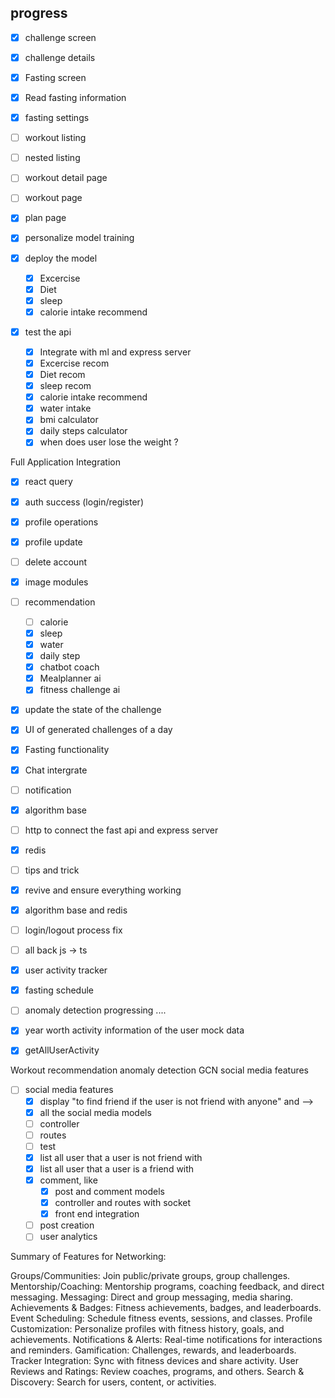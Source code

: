 ## progress

<!-- check the todo ui-->

- [x] challenge screen
- [x] challenge details
- [x] Fasting screen
- [x] Read fasting information
- [x] fasting settings
- [ ] workout listing
- [ ] nested listing
- [ ] workout detail page
- [ ] workout page
- [x] plan page

- [x] personalize model training
- [x] deploy the model
  - [x] Excercise
  - [x] Diet
  - [x] sleep
  - [x] calorie intake recommend
- [x] test the api
  - [x] Integrate with ml and express server
  - [x] Excercise recom
  - [x] Diet recom
  - [x] sleep recom
  - [x] calorie intake recommend
  - [x] water intake
  - [x] bmi calculator
  - [x] daily steps calculator
  - [x] when does user lose the weight ?

Full Application Integration

- [x] react query
- [x] auth success (login/register)
- [x] profile operations
- [x] profile update
- [ ] delete account
- [x] image modules
- [ ] recommendation

  - [ ] calorie
  - [x] sleep
  - [x] water
  - [x] daily step
  - [x] chatbot coach
  - [x] Mealplanner ai
  - [x] fitness challenge ai

- [x] update the state of the challenge
- [x] UI of generated challenges of a day
- [x] Fasting functionality
- [x] Chat intergrate
- [ ] notification
- [x] algorithm base
- [ ] http to connect the fast api and express server
- [x] redis
- [ ] tips and trick

- [x] revive and ensure everything working
- [x] algorithm base and redis
- [ ] login/logout process fix
- [ ] all back js -> ts
- [x] user activity tracker
- [x] fasting schedule

- [ ] anomaly detection progressing ....
- [x] year worth activity information of the user mock data
- [x] getAllUserActivity

Workout recommendation
anomaly detection
GCN social media features

- [ ] social media features
  - [x] display "to find friend if the user is not friend with anyone" and -->
  - [x] all the social media models
  - [ ] controller
  - [ ] routes
  - [ ] test
  - [x] list all user that a user is not friend with
  - [x] list all user that a user is a friend with
  - [x] comment, like
    - [x] post and comment models
    - [x] controller and routes with socket
    - [x] front end integration
  - [ ] post creation
  - [ ] user analytics

Summary of Features for Networking:

Groups/Communities: Join public/private groups, group challenges.
Mentorship/Coaching: Mentorship programs, coaching feedback, and direct messaging.
Messaging: Direct and group messaging, media sharing.
Achievements & Badges: Fitness achievements, badges, and leaderboards.
Event Scheduling: Schedule fitness events, sessions, and classes.
Profile Customization: Personalize profiles with fitness history, goals, and achievements.
Notifications & Alerts: Real-time notifications for interactions and reminders.
Gamification: Challenges, rewards, and leaderboards.
Tracker Integration: Sync with fitness devices and share activity.
User Reviews and Ratings: Review coaches, programs, and others.
Search & Discovery: Search for users, content, or activities.
